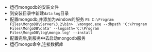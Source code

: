 - 运行mongodb的安装文件
- 到安装目录中新建`data` `log`目录
- 配置mongodb,并添加为window的服务
`PS C:\Program Files\MongoDB\Server\3.2\bin> .\mongod.exe --dbpath 'C:\Program Files\MongoDB\data' --logpath='C:\Program Files\MongoDB\log\mongo.log' --install`
- 配置完后,到服务中去启动mongodb服务
- 运行mongo命令,连接数据库
